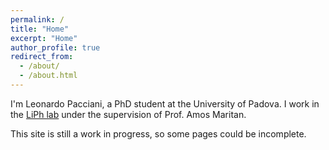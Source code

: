 ```yaml
---
permalink: /
title: "Home"
excerpt: "Home"
author_profile: true
redirect_from:
  - /about/
  - /about.html
---
```


I'm Leonardo Pacciani, a PhD student at the University of Padova. I work in the [LiPh lab](http://www.pd.infn.it/~maritan/index.html) under the supervision of Prof. Amos Maritan.

This site is still a work in progress, so some pages could be incomplete.
